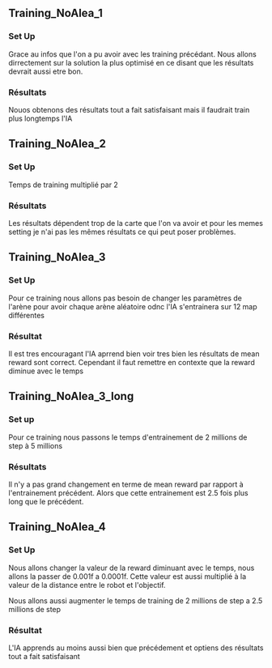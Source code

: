 ## Training_NoAlea_1

### Set Up
Grace au infos que l'on a pu avoir avec les training précédant. Nous allons dirrectement sur la solution la plus optimisé en ce disant que les résultats devrait aussi etre bon.

### Résultats
Nouos obtenons des résultats tout a fait satisfaisant mais il faudrait train plus longtemps l'IA

## Training_NoAlea_2

### Set Up 
Temps de training multiplié par 2

### Résultats
Les résultats dépendent trop de la carte que l'on va avoir et pour les memes setting je n'ai pas les mêmes résultats ce qui peut poser problèmes.

## Training_NoAlea_3

### Set Up 
Pour ce training nous allons pas besoin de changer les paramètres de l'arène pour avoir chaque arène aléatoire odnc l'IA s'entrainera sur 12 map différentes 

### Résultat
Il est tres encouragant l'IA aprrend bien voir tres bien les résultats de mean reward sont correct. Cependant il faut remettre en contexte que la reward diminue avec le temps 

## Training_NoAlea_3_long

### Set up 
Pour ce training nous passons le temps d'entrainement de 2 millions de step à 5 millions

### Résultats 
Il n'y a pas grand changement en terme de mean reward par rapport à l'entrainement précédent. Alors que cette entrainement est 2.5 fois plus long que le précédent.

## Training_NoAlea_4 

### Set Up 
Nous allons changer la valeur de la reward diminuant avec le temps, nous allons la passer de 0.001f a 0.0001f. Cette valeur est aussi multiplié à la valeur de la distance entre le robot et l'objectif.

Nous allons aussi augmenter le temps de training de 2 millions de step a 2.5 millions de step

### Résultat
L'IA apprends au moins aussi bien que précédement et optiens des résultats tout a fait satisfaisant
